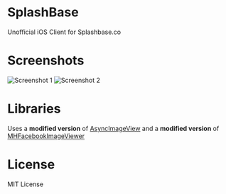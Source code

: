 # SplashBase
Unofficial iOS Client for Splashbase.co

# Screenshots
![Screenshot 1](https://raw.githubusercontent.com/Bensge/SplashBase/master/screenshot1)
![Screenshot 2](https://raw.githubusercontent.com/Bensge/SplashBase/master/screenshot2)

# Libraries
Uses a **modified version** of [AsyncImageView](https://github.com/nicklockwood/AsyncImageView) and a **modified version** of [MHFacebookImageViewer](https://github.com/michaelhenry/MHFacebookImageViewer)

# License
MIT License